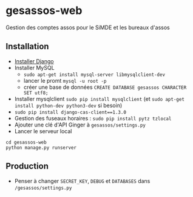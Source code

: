 # gesassos-web
Gestion des comptes assos pour le SiMDE et les bureaux d'assos

## Installation
* [Installer Django](https://docs.djangoproject.com/en/1.11/topics/install/#installing-official-release)
* Installer MySQL
	* `sudo apt-get install mysql-server libmysqlclient-dev`
	* lancer le promt `mysql -u root -p`
	* créer une base de données `CREATE DATABASE gesassos CHARACTER SET utf8;`
* Installer mysqlclient `sudo pip install mysqlclient` (et `sudo apt-get install python-dev python3-dev` si besoin)
* `sudo pip install django-cas-client==1.3.0`
* Gestion des fuseaux horaires : `sudo pip install pytz tzlocal`
* Ajouter une clé d'API Ginger à `gesassos/settings.py`
* Lancer le serveur local
```
cd gesassos-web
python manage.py runserver
```

## Production
* Penser à changer `SECRET_KEY`, `DEBUG` et `DATABASES` dans `/gesassos/settings.py`